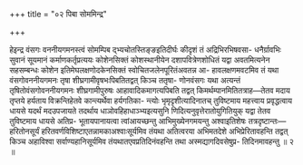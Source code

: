 +++
title = "०२ पिबा सोममिन्द्र"

+++

हेइन्द्र वंसगः वननीयगमनस्त्वं सोमम्पिब द्भ्यचोतस्तिङ्ङइतिदीर्घः कीदृशं तं अद्रिभिरभिषवसा- धनैर्ग्रावभिः सुवानं सूयमानं कर्माणकर्तृप्रत्ययः कोशेनसिक्तं कोशस्थानीयेन दशापवित्रेणशोधितं यद्वा अवतमित्यनेन सहसम्बन्धः कोशेन इतिमेघलक्षणोदकेनसिक्तं स्वोचितजलेनपूरितंअवतन्न आ- हावलक्षणमवटमिव तं यथा वंसगोवननीयगमनः तृषा शीघ्रगामीवृषभःपिबतितद्वत् किञ्च ततृषा- णोनवंसगः यथा अत्यन्तं तृषितोवंसगोवननीयगमनः शीघ्रगामीपुरुषः आहावादिकमागत्यपिबति तद्वत् किमर्थम्पानमितितत्राह—तेतव मदाय तृप्तये हर्यताय विक्रन्तिहेतवे कान्त्यर्थेवा हर्यगतिका- न्त्योः भृमृदृशीत्यादिनातच् तुविष्टमाय महत्त्वाय प्रवृद्धत्वाय धायसे यदर्थं मदउपजायते तदर्थाय धाञोवहिहाधाञ्भ्यइत्यसुनि णिदित्यनुवृत्तेरातोयुगितियुक् यद्वा तेतव तुविष्टमाय धायसे अतिप्र- भूतायपानायत्वा त्वांआयच्छन्तु आभिमुख्येनगमयन्तु अश्वाइतिशेषः तत्रदृष्टान्तः—हरितोनसूर्यं हरितवर्णविशिष्टाएतन्नामकाअश्वाःसूर्यमिव तंयथा अतित्वरया अभिमतदेशे अभिप्रेरितावहन्ति तद्वत् किञ्च अहाविश्वा सर्वाण्यहानिसूर्यमिव तंयथातएवप्रतिदिनंवहन्ति तथा अस्मद्यागदिवसेषुप्र- तिदिनमावहन्तु ॥ २ ॥